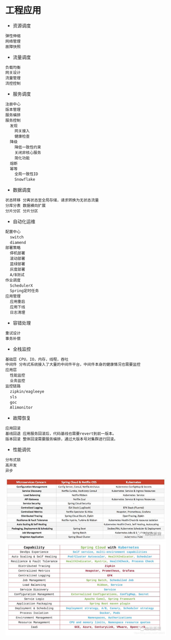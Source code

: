 # 工程应用



* 资源调度
```md
弹性伸缩
网络管理
故障快照
```
* 流量调度
```md
负载均衡
网关设计
流量管理
流控控制
```
* 服务调度
```md
注册中心
版本管理
服务编排
服务控制
  发现
    网关接入
    健康检查
  降级
    降低一致性约束
    关闭非核心服务
    简化功能
  熔断
  幂等
    全局一致性ID
    Snowflake
```
* 数据调度
```md
状态转移 分离状态至全局存储，请求转换为无状态流量
分库分表 数据横向扩展
分片分区 分片分区
```
* 自动化运维
```md
配置中心
  switch
  diamend
部署策略
  停机部署
  滚动部署
  蓝绿部署
  灰度部署
  A/B测试
作业调度
  SchedulerX
  Spring定时任务
应用管理
  应用重启
  应用下线
  日志清理
```
* 容错处理
```md
重试设计
事务补偿
```
* 全栈监控
```md
基础层 CPU，IO，内存，线程，吞吐
中间件 分布式系统接入了大量的中间件平台，中间件本身的健康情况也需要监控
应用层 
  性能监控
  业务监控
监控链路
  zipkin/eagleeye
  sls
  goc
  Alimonitor
```
* 故障恢复
```md
应用回滚
基线回退 应用服务回滚后，代码基线也需要revert到前一版本。
版本回滚 整体回滚需要服务编排，通过大版本号对集群进行回滚。
```
* 性能调优
```md
分布式锁
高并发
异步
```

![分布式架构核心技术分布](../z_pic/ds-core-tech.jpg)
![分布式技术栈使用中间件](../z_pic/ds-meddileware.jpg)
